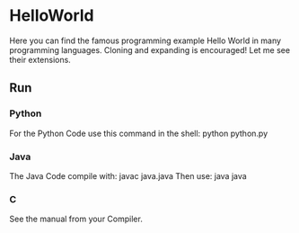 # HelloWorld
Here you can find the famous programming example Hello World in many programming languages. Cloning and expanding is encouraged! Let me see their extensions.
## Run
### Python
For the Python Code use this command in the shell:
python python.py
### Java
The Java Code compile with:
javac java.java
Then use:
java java
### C
See the manual from your Compiler.
